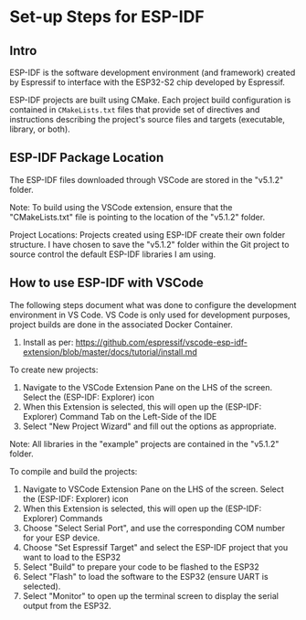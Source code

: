 
# Set-up Steps for ESP-IDF

## Intro
ESP-IDF is the software development environment (and framework) created by Espressif to 
interface with the ESP32-S2 chip developed by Espressif. 

ESP-IDF projects are built using CMake. Each project build configuration is contained in `CMakeLists.txt` files that provide set of directives and instructions describing the project's source files and targets (executable, library, or both).

## ESP-IDF Package Location
The ESP-IDF files downloaded through VSCode are stored in the "v5.1.2" folder.

Note: To build using the VSCode extension, ensure that the "CMakeLists.txt" file is pointing to the location of the "v5.1.2" folder.

Project Locations: Projects created using ESP-IDF create their own folder structure. I have chosen to save the "v5.1.2" folder within
the Git project to source control the default ESP-IDF libraries I am using.

## How to use ESP-IDF with VSCode

The following steps document what was done to configure the development environment in VS Code.
VS Code is only used for development purposes, project builds are done in the associated Docker Container.

1. Install as per: https://github.com/espressif/vscode-esp-idf-extension/blob/master/docs/tutorial/install.md

To create new projects:

1. Navigate to the VSCode Extension Pane on the LHS of the screen. Select the (ESP-IDF: Explorer) icon
2. When this Extension is selected, this will open up the (ESP-IDF: Explorer) Command Tab on the Left-Side of the IDE
3. Select "New Project Wizard" and fill out the options as appropriate.

Note: All libraries in the "example" projects are contained in the "v5.1.2" folder.

To compile and build the projects:

1. Navigate to VSCode Extension Pane on the LHS of the screen. Select the (ESP-IDF: Explorer) icon
2. When this Extension is selected, this will open up the (ESP-IDF: Explorer) Commands
3. Choose "Select Serial Port", and use the corresponding COM number for your ESP device.
4. Choose "Set Espressif Target" and select the ESP-IDF project that you want to load to the ESP32
5. Select "Build" to prepare your code to be flashed to the ESP32
6. Select "Flash" to load the software to the ESP32 (ensure UART is selected).
7. Select "Monitor" to open up the terminal screen to display the serial output from the ESP32.